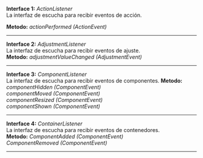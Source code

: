 **Interface 1:** *ActionListener*  
La interfaz de escucha para recibir eventos de acción.  

**Metodo:** *actionPerformed (ActionEvent)*  
  
________________________
**Interface 2:** *AdjustmentListener*  
La interfaz de escucha para recibir eventos de ajuste.  
**Metodo:** *adjustmentValueChanged (AdjustmentEvent)* 

________________________
**Interface 3:** *ComponentListener*  
La interfaz de escucha para recibir eventos de componentes.
**Metodo:** *componentHidden (ComponentEvent)  
componentMoved (ComponentEvent)  
componentResized (ComponentEvent)  
componentShown (ComponentEvent)*  
_________________________

**Interface 4:** *ContainerListener*  
La interfaz de escucha para recibir eventos de contenedores.  
**Metodo:** *ComponentAdded (ComponentEvent)  
ComponentRemoved (ComponentEvent)*
_________________________

